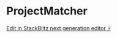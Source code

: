 # ProjectMatcher

[Edit in StackBlitz next generation editor ⚡️](https://stackblitz.com/~/github.com/haarish009/ProjectMatcher)